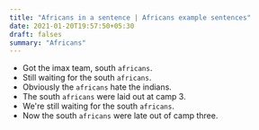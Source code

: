 ```yaml
---
title: "Africans in a sentence | Africans example sentences"
date: 2021-01-20T19:57:50+05:30
draft: falses
summary: "Africans"
---
```

- Got the imax team, south `africans`.
- Still waiting for the south `africans`.
- Obviously the `africans` hate the indians.
- The south `africans` were laid out at camp 3.
- We're still waiting for the south `africans`.
- Now the south `africans` were late out of camp three.
                 
